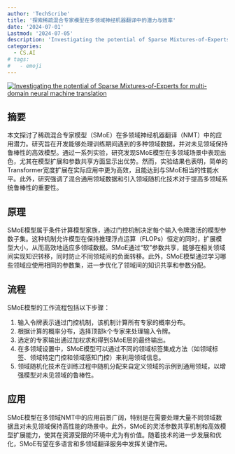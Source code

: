 ```yaml
---
author: 'TechScribe'
title: '探索稀疏混合专家模型在多领域神经机器翻译中的潜力与效率'
date: '2024-07-01'
Lastmod: '2024-07-05'
description: 'Investigating the potential of Sparse Mixtures-of-Experts for multi-domain neural machine translation'
categories:
  - CS.AI
# tags:
#   - emoji
---
```


[![Investigating the potential of Sparse Mixtures-of-Experts for multi-domain neural machine translation](https://arxiv-research-1301205113.cos.ap-guangzhou.myqcloud.com/images/2407.01126v1.pdf_0.jpg)](https://arxiv.org/abs/2407.01126v1)

## 摘要

本文探讨了稀疏混合专家模型（SMoE）在多领域神经机器翻译（NMT）中的应用潜力。研究旨在开发能够处理训练期间遇到的多种领域数据，并对未见领域保持鲁棒性的高效模型。通过一系列实验，研究发现SMoE模型在多领域场景中表现出色，尤其在模型扩展和参数共享方面显示出优势。然而，实验结果也表明，简单的Transformer宽度扩展在实际应用中更为高效，且能达到与SMoE相当的性能水平。此外，研究强调了混合通用领域数据和引入领域随机化技术对于提高多领域系统鲁棒性的重要性。<!--more-->

## 原理

SMoE模型属于条件计算模型家族，通过门控机制决定每个输入令牌激活的模型参数子集。这种机制允许模型在保持推理浮点运算（FLOPs）恒定的同时，扩展模型大小，从而高效地适应多领域数据。SMoE通过“软”参数共享，能够在相关领域间实现知识转移，同时防止不同领域间的负面转移。此外，SMoE模型通过学习哪些领域应使用相同的参数集，进一步优化了领域间的知识共享和参数分配。

## 流程

SMoE模型的工作流程包括以下步骤：
1. 输入令牌表示通过门控机制，该机制计算所有专家的概率分布。
2. 根据计算的概率分布，选择顶部k个专家来处理输入令牌。
3. 选定的专家输出通过加权求和得到SMoE层的最终输出。
4. 在多领域设置中，SMoE模型可以通过不同的领域标签集成方法（如领域标签、领域特定门控和领域感知门控）来利用领域信息。
5. 领域随机化技术在训练过程中随机分配来自定义领域的示例到通用领域，以增强模型对未见领域的鲁棒性。

## 应用

SMoE模型在多领域NMT中的应用前景广阔，特别是在需要处理大量不同领域数据且对未见领域保持高性能的场景中。此外，SMoE的灵活参数共享机制和高效模型扩展能力，使其在资源受限的环境中尤为有价值。随着技术的进一步发展和优化，SMoE有望在多语言和多领域翻译服务中发挥关键作用。